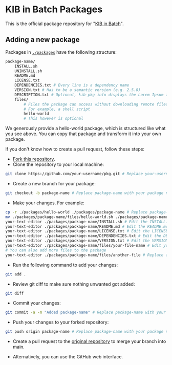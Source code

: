 # KIB in Batch Packages

This is the official package repository for "[KIB in Batch](https://github.com/Kali-in-Batch/kali-in-batch)".

## Adding a new package

Packages in [`./packages`](./packages) have the following structure:

```bash
package-name/
    INSTALL.sh
    UNINSTALL.sh
    README.md
    LICENSE.txt
    DEPENDENCIES.txt # Every line is a dependency name
    VERSION.txt # Has to be a semantic version (e.g. 2.5.8)
    DESCRIPTION.txt # Optional, kib-pkg info displays the Lorem Ipsum text if not provided
    files/
        # Files the package can access without downloading remote files go here
        # For example, a shell script
        hello-world
        # This however is optional
```

We generously provide a hello-world package, which is structured like what you see above. You can copy that package and transform it into your own package.

If you don't know how to create a pull request, follow these steps:

* [Fork this repository](https://github.com/Kali-in-Batch/pkg/fork).
* Clone the repository to your local machine:

```bash
git clone https://github.com/your-username/pkg.git # Replace your-username with your username
```

* Create a new branch for your package:

```bash
git checkout -b package-name # Replace package-name with your package name
```

* Make your changes. For example:

```bash
cp -r ./packages/hello-world ./packages/package-name # Replace package-name with your package name
mv ./packages/package-name/files/hello-world.sh ./packages/package-name/files/your-file-name # Replace your-file-name with your file name
your-text-editor ./packages/package-name/INSTALL.sh # Edit the INSTALL.sh file (replace your-text-editor with your text editor)
your-text-editor ./packages/package-name/README.md # Edit the README.md file (replace your-text-editor with your text editor)
your-text-editor ./packages/package-name/LICENSE.txt # Edit the LICENSE.txt file (replace your-text-editor with your text editor)
your-text-editor ./packages/package-name/DEPENDENCIES.txt # Edit the DEPENDENCIES.txt file (replace your-text-editor with your text editor)
your-text-editor ./packages/package-name/VERSION.txt # Edit the VERSION.txt file (replace your-text-editor with your text editor)
your-text-editor ./packages/package-name/files/your-file-name # Edit your file (replace your-text-editor with your text editor)
# You can also add more files to the package
your-text-editor ./packages/package-name/files/another-file # Replace another-file with your file name (replace your-text-editor with your text editor)
```

* Run the following command to add your changes:

```bash
git add .
```

* Review git diff to make sure nothing unwanted got added:

```bash
git diff
```

* Commit your changes:

```bash
git commit -a -m "Added package-name" # Replace package-name with your package name
```

* Push your changes to your forked repository:

```bash
git push origin package-name # Replace package-name with your package name
```

* Create a pull request to the [original repository](https://github.com/Kali-in-Batch/pkg) to merge your branch into main.

* Alternatively, you can use the GitHub web interface.
